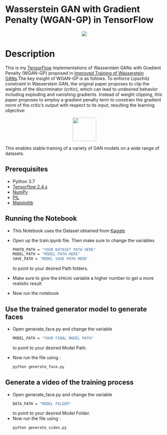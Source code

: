 # Wasserstein GAN with Gradient Penalty (WGAN-GP) in TensorFlow
<p align="center"><img src="https://i.imgur.com/CIZr6Pw.gif"> </p>  

# Description

This is my [TensorFlow](https://www.tensorflow.org/) implementations of Wasserstein GANs with Gradient Penalty (WGAN-GP) proposed in [Improved Training of Wasserstein GANs](https://arxiv.org/pdf/1704.00028.pdf).The key insight of WGAN-GP is as follows. To enforce Lipschitz constraint in Wasserstein GAN, the original paper proposes to clip the weights of the discriminator (critic), which can lead to undesired behavior including exploding and vanishing gradients. Instead of weight clipping, this paper proposes to employ a gradient penalty term to constrain the gradient norm of the critic’s output with respect to its input, resulting the learning objective:
<p align="center">
    <img src="https://i.imgur.com/B9z5TQi.png" height="75"/>
</p>
This enables stable training of a variety of GAN models on a wide range of datasets.

## Prerequisites

- Python 3.7
- [Tensorflow 2.4.x](https://github.com/tensorflow/tensorflow/)
- [NumPy](http://www.numpy.org/)
- [PIL](https://pillow.readthedocs.io/en/stable/)
- [Matplotlib](https://matplotlib.org/)

## Running the Notebook
- This Notebook uses the Dataset obtained from [Kaggle](https://www.kaggle.com/soumikrakshit/anime-faces)
- Open up the train.ipynb file. Then make sure to  change the variables
	```bash
	PHOTO_PATH = "YOUR DATASET PATH HERE"
	MODEL_PATH = "MODEL PATH HERE"
	SAVE_PATH = 'MODEL SAVE PATH HERE'
	```
	to point to your desired Path folders. 
	
- Make sure to give the ```EPOCHS``` variable a higher number to get a more realistic result
- Now run the notebook

## Use the trained generator model to generate faces

- Open generate_face.py and change the variable 
	```bash
	MODEL_PATH = "YOUR FINAL MODEL PATH"
	```
	to point to your desired Model Path.
	
- Now run the file using :
	```bash
	python generate_face.py
	```
## Generate a video of the training process 

- Open generate_face.py and change the variable 
	```bash
	DATA_PATH = "MODEL FOLDER"
	```
	to point to your desired Model Folder.
- Now run the file using :
	```bash
	python generate_video.py
	```
